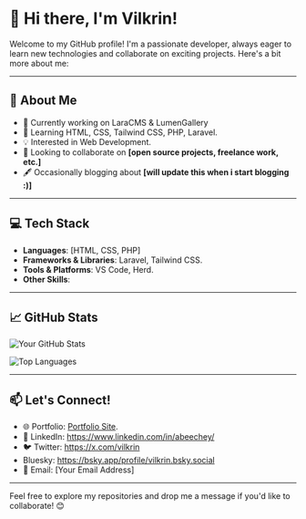 # 👋 Hi there, I'm Vilkrin!

Welcome to my GitHub profile! I'm a passionate developer, always eager to learn new technologies and collaborate on exciting projects. Here's a bit more about me:

---

## 🚀 About Me

- 🔭 Currently working on LaraCMS & LumenGallery
- 🌱 Learning HTML, CSS, Tailwind CSS, PHP, Laravel.
- 💡 Interested in Web Development.
- 🎯 Looking to collaborate on **[open source projects, freelance work, etc.]**
- 🖋️ Occasionally blogging about **[will update this when i start blogging :)]**

---

## 💻 Tech Stack

- **Languages**: [HTML, CSS, PHP]
- **Frameworks & Libraries**: Laravel,  Tailwind CSS.
- **Tools & Platforms**: VS Code, Herd.
- **Other Skills**:

---

## 📈 GitHub Stats

![Your GitHub Stats](https://github-readme-stats.vercel.app/api?username=Vilkrin&show_icons=true&theme=radical)

![Top Languages](https://github-readme-stats.vercel.app/api/top-langs/?username=Vilkrin&layout=compact&theme=radical)

---

## 📫 Let's Connect!

- 🌐 Portfolio: [Portfolio Site](https://andrewbeechey.me.uk/).
- 💼 LinkedIn: https://www.linkedin.com/in/abeechey/
- 🐦 Twitter: https://x.com/vilkrin
-    Bluesky: https://bsky.app/profile/vilkrin.bsky.social
- 📧 Email: [Your Email Address]

---

Feel free to explore my repositories and drop me a message if you'd like to collaborate! 😊

